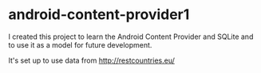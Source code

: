 # android-content-provider1

I created this project to learn the Android Content Provider and SQLite and to use it as a model for future development.

It's set up to use data from  http://restcountries.eu/
